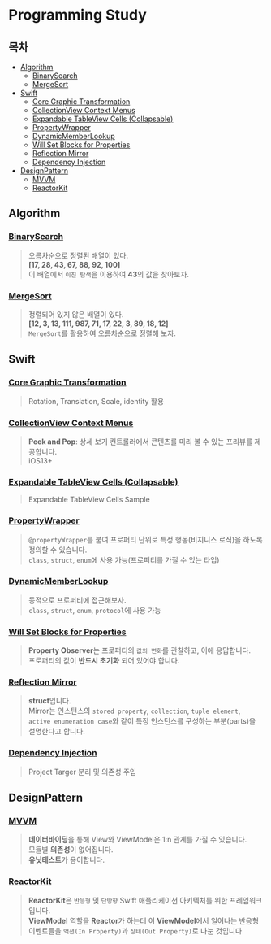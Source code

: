 Programming Study
=================

## 목차

- [Algorithm](#Algorithm)
    - [BinarySearch](#BinarySearch)
    - [MergeSort](#MergeSort)
- [Swift](#Swift)
    - [Core Graphic Transformation](#Core-Graphic-Transformation)
    - [CollectionView Context Menus](#CollectionView-Context-Menus)
    - [Expandable TableView Cells (Collapsable)](#Expandable-TableView-Cells-(Collapsable))
    - [PropertyWrapper](#PropertyWrapper)
    - [DynamicMemberLookup](#DynamicMemberLookup)
    - [Will Set Blocks for Properties](#Will-Set-Blocks-for-Properties)
    - [Reflection Mirror](#Reflection-Mirror)
    - [Dependency Injection](#Dependency-Injection)
- [DesignPattern](#DesignPattern)    
    - [MVVM](#MVVM)
    - [ReactorKit](#ReactorKit)

## Algorithm

### [BinarySearch](https://github.com/Jino0910/Study/blob/master/Algorithm/BinarySearch.playground/Contents.swift)
>오름차순으로 정렬된 배열이 있다.  
>**[17, 28, 43, 67, 88, 92, 100]**  
>이 배열에서 `이진 탐색`을 이용하여 **43**의 값을 찾아보자.


### [MergeSort](https://github.com/Jino0910/Study/blob/master/Algorithm/MergeSort.playground/Contents.swift)
>정렬되어 있지 않은 배열이 있다.  
>**[12, 3, 13, 111, 987, 71, 17, 22, 3, 89, 18, 12]**  
>`MergeSort`를 활용하여 오름차순으로 정렬해 보자.

## Swift

### [Core Graphic Transformation](https://github.com/Jino0910/Study/blob/master/Swift/TransformExample/TransformExample/ViewController.swift)
> Rotation, Translation, Scale, identity 활용

### [CollectionView Context Menus](https://github.com/Jino0910/Study/blob/master/Swift/ContextMenuInCollectionView/ContextMenuInCollectionView/ViewController.swift)
> **Peek and Pop**: 상세 보기 컨트롤러에서 콘텐츠를 미리 볼 수 있는 프리뷰를 제공합니다.  
> iOS13+

### [Expandable TableView Cells (Collapsable)]()
> Expandable TableView Cells Sample

### [PropertyWrapper](https://github.com/Jino0910/Study/blob/master/Swift/SwiftPropertyWrappers.playground/Contents.swift)
> `@propertyWrapper`를 붙여 프로퍼티 단위로 특정 행동(비지니스 로직)을 하도록 정의할 수 있습니다.  
>`class`, `struct`, `enum`에 사용 가능(프로퍼티를 가질 수 있는 타입)

### [DynamicMemberLookup](https://github.com/Jino0910/Study/blob/master/Swift/DynamicMemberLookup.playground/Contents.swift)
>동적으로 프로퍼티에 접근해보자.  
>`class`, `struct`, `enum`, `protocol`에 사용 가능

### [Will Set Blocks for Properties](https://github.com/Jino0910/Study/blob/master/Swift/WillSet/WillSet/ViewController.swift)
> **Property Observer**는 프로퍼티의 `값의 변화`를 관찰하고, 이에 응답합니다.  
> 프로퍼티의 값이 **반드시 초기화** 되어 있어야 합니다.

### [Reflection Mirror](https://github.com/Jino0910/Study/blob/master/Swift/Reflection.playground/Contents.swift)
> **struct**입니다.  
> Mirror는 인스턴스의 `stored property`, `collection`, `tuple element`, `active enumeration case`와 같이 특정 인스턴스를 구성하는 부분(parts)을 설명한다고 합니다.

### [Dependency Injection](https://github.com/Jino0910/Study/blob/master/Dependency%20Injection/MyAppUIKit/CoursesViewController.swift)
> Project Targer 분리 및 의존성 주입

## DesignPattern

### [MVVM](https://github.com/Jino0910/Study/tree/master/DesignPattern/MVVM/MVVM)
> **데이터바이딩**을 통해 View와 ViewModel은 1:n 관계를 가질 수 있습니다.    
> 모듈별 **의존성**이 없어집니다.  
> **유닛테스트**가 용이합니다.

### [ReactorKit](https://github.com/Jino0910/Study/tree/master/DesignPattern/ReactorKit/ReactorKit)
> **ReactorKit**은 `반응형` 및 `단방향` Swift 애플리케이션 아키텍처를 위한 프레임워크입니다.  
> **ViewModel** 역할을 **Reactor**가 하는데 이 **ViewModel**에서 일어나는 반응형 이벤트들을 `액션(In Property)`과 `상태(Out Property)`로 나눈 것입니다
